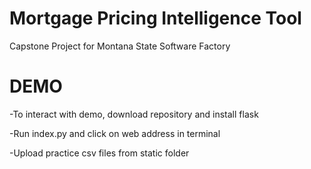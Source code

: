 # Mortgage Pricing Intelligence Tool
Capstone Project for Montana State Software Factory

# DEMO
-To interact with demo, download repository and install flask

-Run index.py and click on web address in terminal

-Upload practice csv files from static folder
